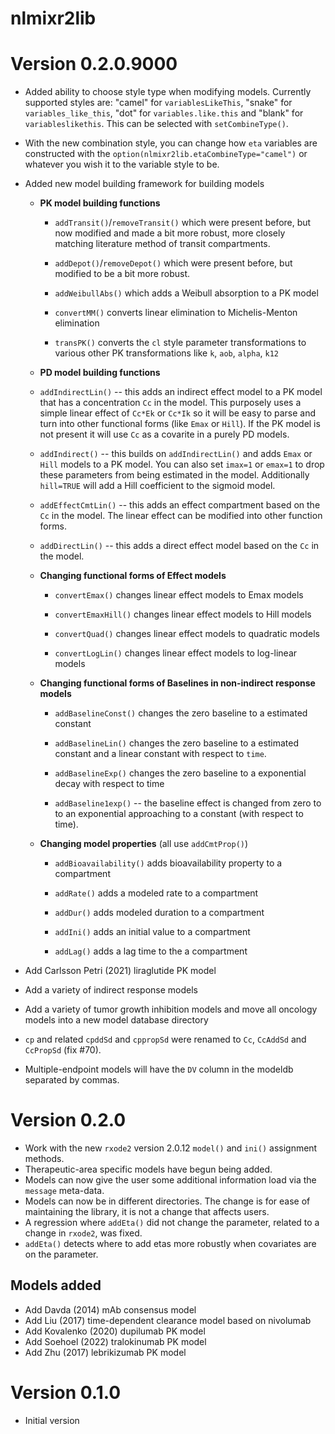 # nlmixr2lib

# Version 0.2.0.9000

* Added ability to choose style type when modifying models.  Currently
  supported styles are: "camel" for `variablesLikeThis`, "snake" for
  `variables_like_this`, "dot" for `variables.like.this` and "blank"
  for `variableslikethis`.  This can be selected with
  `setCombineType()`.

* With the new combination style, you can change how `eta` variables
  are constructed with the `option(nlmixr2lib.etaCombineType="camel")`
  or whatever you wish it to the variable style to be.

* Added new model building framework for building models

  - **PK model building functions**

     - `addTransit()`/`removeTransit()` which were present before, but now modified and
       made a bit more robust, more closely matching literature method
       of transit compartments.

     - `addDepot()`/`removeDepot()` which were present before, but
       modified to be a bit more robust.

     - `addWeibullAbs()` which adds a Weibull absorption to a PK model

     - `convertMM()` converts linear elimination to Michelis-Menton elimination

     - `transPK()` converts the `cl` style parameter transformations
       to various other PK transformations like `k`, `aob`, `alpha`,
       `k12`

  - **PD model building functions**

   - `addIndirectLin()` -- this adds an indirect effect model to a PK
     model that has a concentration `Cc` in the model.  This purposely
     uses a simple linear effect of `Cc*Ek` or `Cc*Ik` so it will be
     easy to parse and turn into other functional forms (like `Emax`
     or `Hill`).  If the PK model is not present it will use `Cc` as a
     covarite in a purely PD models.

   - `addIndirect()` -- this builds on `addIndirectLin()` and adds
     `Emax` or `Hill` models to a PK model. You can also set `imax=1`
     or `emax=1` to drop these parameters from being estimated in the
     model.  Additionally `hill=TRUE` will add a Hill coefficient to
     the sigmoid model.

   - `addEffectCmtLin()` -- this adds an effect compartment based on
     the `Cc` in the model.  The linear effect can be modified into
     other function forms.

   - `addDirectLin()` -- this adds a direct effect model based on the
     `Cc` in the model.

   - **Changing functional forms of Effect models**

     - `convertEmax()` changes linear effect models to Emax models

     - `convertEmaxHill()` changes linear effect models to Hill models

     - `convertQuad()` changes linear effect models to quadratic models

     - `convertLogLin()` changes linear effect models to log-linear models

   - **Changing functional forms of Baselines in non-indirect response models**

     - `addBaselineConst()` changes the zero baseline to a estimated
       constant

     - `addBaselineLin()` changes the zero baseline to a estimated
       constant and a linear constant with respect to `time`.

     - `addBaselineExp()` changes the zero baseline to a exponential
       decay with respect to time

     - `addBaseline1exp()` -- the baseline effect is changed from zero
       to to an exponential approaching to a constant (with respect to
       time).

   - **Changing model properties** (all use `addCmtProp()`)

      - `addBioavailability()` adds bioavailability property to a
        compartment

      - `addRate()` adds a modeled rate to a compartment

      - `addDur()` adds modeled duration to a compartment

      - `addIni()` adds an initial value to a compartment

      - `addLag()` adds a lag time to the a compartment

* Add Carlsson Petri (2021) liraglutide PK model
* Add a variety of indirect response models
* Add a variety of tumor growth inhibition models and move all oncology models
  into a new model database directory
* `cp` and related `cpddSd` and `cppropSd` were renamed to `Cc`, `CcAddSd` and
  `CcPropSd` (fix #70).
* Multiple-endpoint models will have the `DV` column in the modeldb separated by
  commas.

# Version 0.2.0

* Work with the new `rxode2` version 2.0.12 `model()` and `ini()` assignment
  methods.
* Therapeutic-area specific models have begun being added.
* Models can now give the user some additional information load via the
  `message` meta-data.
* Models can now be in different directories.  The change is for ease of
  maintaining the library, it is not a change that affects users.
* A regression where `addEta()` did not change the parameter, related to a
  change in `rxode2`, was fixed.
* `addEta()` detects where to add etas more robustly when covariates are on the
  parameter.

## Models added

* Add Davda (2014) mAb consensus model
* Add Liu (2017) time-dependent clearance model based on nivolumab
* Add Kovalenko (2020) dupilumab PK model
* Add Soehoel (2022) tralokinumab PK model
* Add Zhu (2017) lebrikizumab PK model

# Version 0.1.0

* Initial version
